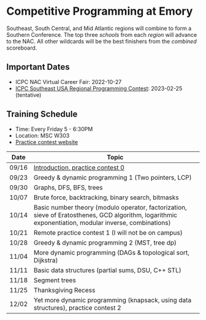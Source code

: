 # Competitive Programming at Emory

Southeast, South Central, and Mid Atlantic regions will combine to form a Southern Conference. The top three *schools* from each *region* will advance to the NAC. All other wildcards will be the best finishers from the *combined* scoreboard.

## Important Dates

* ICPC NAC Virtual Career Fair: 2022-10-27
* [ICPC Southeast USA Regional Programming Contest](http://seusa.vanb.org): 2023-02-25 (tentative)


## Training Schedule

* Time: Every Friday 5 - 6:30PM
* Location: MSC W303
* [Practice contest website](https://emory.contest.codeforces.com)

| Date  | Topic |
|:-----:|-------|
| 09/16 | [Introduction, practice contest 0](https://docs.google.com/presentation/d/1L769HDKcs7RHMeoX6busfE9P3QLoRxvmp5WstMZrrys/edit?usp=sharing) |
| 09/23 | Greedy & dynamic programming 1 (Two pointers, LCP)  |
| 09/30 | Graphs, DFS, BFS, trees  |
| 10/07 | Brute force, backtracking, binary search, bitmasks  |
| 10/14 | Basic number theory (modulo operator, factorization, sieve of Eratosthenes, GCD algorithm, logarithmic exponentiation, modular inverse, combinations)  |
| 10/21 | Remote practice contest 1 (I will not be on campus)  |
| 10/28 | Greedy & dynamic programming 2 (MST, tree dp)  |
| 11/04 | More dynamic programming (DAGs & topological sort, Dijkstra)  |
| 11/11 | Basic data structures (partial sums, DSU, C++ STL)  |
| 11/18 | Segment trees  |
| 11/25 | Thanksgiving Recess |
| 12/02 | Yet more dynamic programming (knapsack, using data structures), practice contest 2  |
